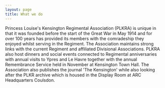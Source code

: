 ```yaml
---
layout: page
title: What we do
---
```

Princess Louise's Kensington Regimental Association (PLKRA) is unique in that it was founded before the start of the Great War in May 1914 and for over 100 years has provided its members with the comradeship they enjoyed whilst serving in the Regiment. The Association maintains strong links with the current Regiment and affiliated Divisional Associations.                                                                              PLKRA also host dinners and social events connected to Regimental anniversaries with annual visits to Ypres and Le Havre together with the annual Remembrance Service held in November at Kensington Town Hall. The Association also publishes the journal 'The Kensington' while also looking after the PLKR archive which is housed in the Display Room at ARC Headquarters Coulsdon.